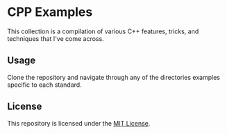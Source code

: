 # CPP Examples

 This collection is a compilation of various C++ features, tricks, and techniques that I've come across.

## Usage

Clone the repository and navigate through any of the directories examples specific to each standard.

## License

This repository is licensed under the [MIT License](LICENSE).
